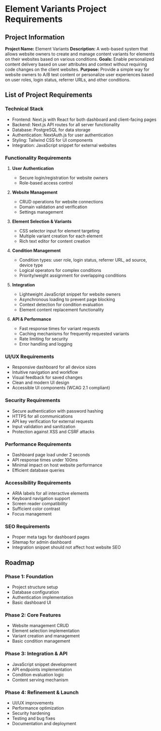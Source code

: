 # Element Variants Project Requirements

## Project Information
**Project Name:** Element Variants
**Description:** A web-based system that allows website owners to create and manage content variants for elements on their websites based on various conditions.
**Goals:** Enable personalized content delivery based on user attributes and context without requiring code changes on the client websites.
**Purpose:** Provide a simple way for website owners to A/B test content or personalize user experiences based on user roles, login status, referrer URLs, and other conditions.

## List of Project Requirements

### Technical Stack
- Frontend: Next.js with React for both dashboard and client-facing pages
- Backend: Next.js API routes for all server functionality
- Database: PostgreSQL for data storage
- Authentication: NextAuth.js for user authentication
- Styling: Tailwind CSS for UI components
- Integration: JavaScript snippet for external websites

### Functionality Requirements
1. **User Authentication**
   - Secure login/registration for website owners
   - Role-based access control

2. **Website Management**
   - CRUD operations for website connections
   - Domain validation and verification
   - Settings management

3. **Element Selection & Variants**
   - CSS selector input for element targeting
   - Multiple variant creation for each element
   - Rich text editor for content creation

4. **Condition Management**
   - Condition types: user role, login status, referrer URL, ad source, device type
   - Logical operators for complex conditions
   - Priority/weight assignment for overlapping conditions

5. **Integration**
   - Lightweight JavaScript snippet for website owners
   - Asynchronous loading to prevent page blocking
   - Context detection for condition evaluation
   - Element content replacement functionality

6. **API & Performance**
   - Fast response times for variant requests
   - Caching mechanisms for frequently requested variants
   - Rate limiting for security
   - Error handling and logging

### UI/UX Requirements
- Responsive dashboard for all device sizes
- Intuitive navigation and workflow
- Visual feedback for saved changes
- Clean and modern UI design
- Accessible UI components (WCAG 2.1 compliant)

### Security Requirements
- Secure authentication with password hashing
- HTTPS for all communications
- API key verification for external requests
- Input validation and sanitization
- Protection against XSS and CSRF attacks

### Performance Requirements
- Dashboard page load under 2 seconds
- API response times under 100ms
- Minimal impact on host website performance
- Efficient database queries

### Accessibility Requirements
- ARIA labels for all interactive elements
- Keyboard navigation support
- Screen reader compatibility
- Sufficient color contrast
- Focus management

### SEO Requirements
- Proper meta tags for dashboard pages
- Sitemap for admin dashboard
- Integration snippet should not affect host website SEO

## Roadmap

### Phase 1: Foundation
- Project structure setup
- Database configuration
- Authentication implementation
- Basic dashboard UI

### Phase 2: Core Features
- Website management CRUD
- Element selection implementation
- Variant creation and management
- Basic condition management

### Phase 3: Integration & API
- JavaScript snippet development
- API endpoints implementation
- Condition evaluation logic
- Content serving mechanism

### Phase 4: Refinement & Launch
- UI/UX improvements
- Performance optimization
- Security hardening
- Testing and bug fixes
- Documentation and deployment 